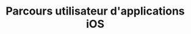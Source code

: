 ---
layout: inspirer-parcours-apps-ios_index
title: Parcours utilisateur d'applications iOS
category: parcours-apps-ios
permalink: /inspiration/parcours-apps-ios/
intro:
text-twtr: En train d'explorer la sélection de parcours utilisateur d'applications iOS by @MagDuWebdesign
current_nav: all 
---